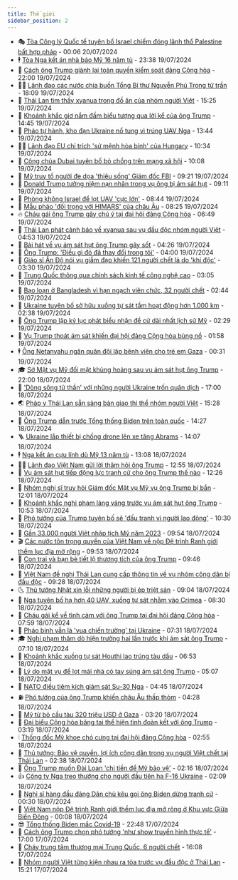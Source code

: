 ```yaml
---
title: Thế giới
sidebar_position: 2
---
```


<!-- vnexpress-the-gioi:START -->
- 🎭 [Tòa Công lý Quốc tế tuyên bố Israel chiếm đóng lãnh thổ Palestine bất hợp pháp](https://vnexpress.net/toa-cong-ly-quoc-te-tuyen-bo-israel-chiem-dong-lanh-tho-palestine-bat-hop-phap-4772250.html) - 00:06 20/07/2024
- 🕴 [Tòa Nga kết án nhà báo Mỹ 16 năm tù](https://vnexpress.net/toa-nga-ket-an-nha-bao-my-16-nam-tu-4772223.html) - 23:38 19/07/2024
- 🤭 [Cách ông Trump giành lại toàn quyền kiểm soát đảng Cộng hòa](https://vnexpress.net/cach-ong-trump-gianh-lai-toan-quyen-kiem-soat-dang-cong-hoa-4771879.html) - 22:00 19/07/2024
- 🧑‍💻 [Lãnh đạo các nước chia buồn Tổng Bí thư Nguyễn Phú Trọng từ trần](https://vnexpress.net/lanh-dao-cac-nuoc-chia-buon-tong-bi-thu-nguyen-phu-trong-tu-tran-4772238.html) - 18:09 19/07/2024
- 🦏 [Thái Lan tìm thấy xyanua trong đồ ăn của nhóm người Việt](https://vnexpress.net/thai-lan-tim-thay-xyanua-trong-do-an-cua-nhom-nguoi-viet-4772226.html) - 15:25 19/07/2024
- 🦒 [Khoảnh khắc giơ nắm đấm biểu tượng qua lời kể của ông Trump](https://vnexpress.net/khoanh-khac-gio-nam-dam-bieu-tuong-qua-loi-ke-cua-ong-trump-4772222.html) - 14:45 19/07/2024
- 🌈 [Pháo tự hành, kho đạn Ukraine nổ tung vì trúng UAV Nga](https://vnexpress.net/phao-tu-hanh-kho-dan-ukraine-no-tung-vi-trung-uav-nga-4771908.html) - 13:44 19/07/2024
- 🧑‍🏫 [Lãnh đạo EU chỉ trích &#39;sứ mệnh hòa bình&#39; của Hungary](https://vnexpress.net/lanh-dao-eu-chi-trich-su-menh-hoa-binh-cua-hungary-4772154.html) - 10:34 19/07/2024
- 🐲 [Công chúa Dubai tuyên bố bỏ chồng trên mạng xã hội](https://vnexpress.net/cong-chua-dubai-tuyen-bo-bo-chong-tren-mang-xa-hoi-4772117.html) - 10:08 19/07/2024
- 🦒 [Mỹ truy tố người đe dọa &#39;thiêu sống&#39; Giám đốc FBI](https://vnexpress.net/my-truy-to-nguoi-de-doa-thieu-song-giam-doc-fbi-4772076.html) - 09:21 19/07/2024
- 🐻 [Donald Trump tưởng niệm nạn nhân trong vụ ông bị ám sát hụt](https://vnexpress.net/donald-trump-tuong-niem-nan-nhan-trong-vu-ong-bi-am-sat-hut-4772075.html) - 09:11 19/07/2024
- 🚀 [Phòng không Israel để lọt UAV &#39;cực lớn&#39;](https://vnexpress.net/phong-khong-israel-de-lot-uav-cuc-lon-4772081.html) - 08:44 19/07/2024
- 🥰 [Mẫu pháo &#39;đối trọng với HIMARS&#39; của châu Âu](https://vnexpress.net/mau-phao-doi-trong-voi-himars-cua-chau-au-4767477.html) - 08:25 19/07/2024
- 🔥 [Cháu gái ông Trump gây chú ý tại đại hội đảng Cộng hòa](https://vnexpress.net/chau-gai-ong-trump-gay-chu-y-tai-dai-hoi-dang-cong-hoa-4772029.html) - 06:49 19/07/2024
- 🥳 [Thái Lan phát cảnh báo về xyanua sau vụ đầu độc nhóm người Việt](https://vnexpress.net/thai-lan-phat-canh-bao-ve-xyanua-sau-vu-dau-doc-nhom-nguoi-viet-4771983.html) - 04:53 19/07/2024
- 💼 [Bài hát về vụ ám sát hụt ông Trump gây sốt](https://vnexpress.net/bai-hat-ve-vu-am-sat-hut-ong-trump-gay-sot-4771976.html) - 04:26 19/07/2024
- 🤡 [Ông Trump: &#39;Điều gì đó đã thay đổi trong tôi&#39;](https://vnexpress.net/ong-trump-dieu-gi-do-da-thay-doi-trong-toi-4771939.html) - 04:00 19/07/2024
- 🌁 [Giáo sĩ Ấn Độ nói vụ giẫm đạp khiến 121 người chết là do &#39;khí độc&#39;](https://vnexpress.net/giao-si-an-do-noi-vu-giam-dap-khien-121-nguoi-chet-la-do-khi-doc-4771899.html) - 03:30 19/07/2024
- 🤩 [Trung Quốc thông qua chính sách kinh tế công nghệ cao](https://vnexpress.net/trung-quoc-thong-qua-chinh-sach-kinh-te-cong-nghe-cao-4771893.html) - 03:05 19/07/2024
- 🎉 [Bạo loạn ở Bangladesh vì hạn ngạch viên chức, 32 người chết](https://vnexpress.net/bao-loan-o-bangladesh-vi-han-ngach-vien-chuc-32-nguoi-chet-4771864.html) - 02:44 19/07/2024
- 🎉 [Ukraine tuyên bố sở hữu xuồng tự sát tầm hoạt động hơn 1.000 km](https://vnexpress.net/ukraine-tuyen-bo-so-huu-xuong-tu-sat-tam-hoat-dong-hon-1-000-km-4771890.html) - 02:38 19/07/2024
- 🌁 [Ông Trump lập kỷ lục phát biểu nhận đề cử dài nhất lịch sử Mỹ](https://vnexpress.net/ong-trump-lap-ky-luc-phat-bieu-nhan-de-cu-dai-nhat-lich-su-my-4771892-tong-thuat.html) - 02:29 19/07/2024
- 🌊 [Vụ Trump thoát ám sát khiến đại hội đảng Cộng hòa bùng nổ](https://vnexpress.net/vu-trump-thoat-am-sat-khien-dai-hoi-dang-cong-hoa-bung-no-4771372.html) - 01:58 19/07/2024
- 🕴 [Ông Netanyahu ngăn quân đội lập bệnh viện cho trẻ em Gaza](https://vnexpress.net/ong-netanyahu-ngan-quan-doi-lap-benh-vien-cho-tre-em-gaza-4771854.html) - 00:31 19/07/2024
- 🎓 [Sở Mật vụ Mỹ đối mặt khủng hoảng sau vụ ám sát hụt ông Trump](https://vnexpress.net/so-mat-vu-my-doi-mat-khung-hoang-sau-vu-am-sat-hut-ong-trump-4770457.html) - 22:00 18/07/2024
- 🦩 [&#39;Dòng sông tử thần&#39; với những người Ukraine trốn quân dịch](https://vnexpress.net/dong-song-tu-than-voi-nhung-nguoi-ukraine-tron-quan-dich-4771765.html) - 17:00 18/07/2024
- 🌏 [Pháp y Thái Lan sẵn sàng bàn giao thi thể nhóm người Việt](https://vnexpress.net/phap-y-thai-lan-san-sang-ban-giao-thi-the-nhom-nguoi-viet-4771811.html) - 15:28 18/07/2024
- 🌋 [Ông Trump dẫn trước Tổng thống Biden trên toàn quốc](https://vnexpress.net/ong-trump-dan-truoc-tong-thong-biden-tren-toan-quoc-4771792.html) - 14:27 18/07/2024
- 🪜 [Ukraine lắp thiết bị chống drone lên xe tăng Abrams](https://vnexpress.net/ukraine-lap-thiet-bi-chong-drone-len-xe-tang-abrams-4771657.html) - 14:07 18/07/2024
- 🕴 [Nga kết án cựu lính dù Mỹ 13 năm tù](https://vnexpress.net/nga-ket-an-cuu-linh-du-my-13-nam-tu-4771782.html) - 13:08 18/07/2024
- 🧑‍🏫 [Lãnh đạo Việt Nam gửi lời thăm hỏi ông Trump](https://vnexpress.net/lanh-dao-viet-nam-gui-loi-tham-hoi-ong-trump-4771795.html) - 12:55 18/07/2024
- 🌮 [Vụ ám sát hụt tiếp động lực tranh cử cho ông Trump thế nào](https://vnexpress.net/vu-am-sat-hut-tiep-dong-luc-tranh-cu-cho-ong-trump-the-nao-4770118.html) - 12:26 18/07/2024
- 🚦 [Nhóm nghị sĩ truy hỏi Giám đốc Mật vụ Mỹ vụ ông Trump bị bắn](https://vnexpress.net/nhom-nghi-si-truy-hoi-giam-doc-mat-vu-my-vu-ong-trump-bi-ban-4771762.html) - 12:01 18/07/2024
- 💫 [Khoảnh khắc nghi phạm lảng vảng trước vụ ám sát hụt ông Trump](https://vnexpress.net/khoanh-khac-nghi-pham-lang-vang-truoc-vu-am-sat-hut-ong-trump-4771589.html) - 10:53 18/07/2024
- 🤡 [Phó tướng của Trump tuyên bố sẽ &#39;đấu tranh vì người lao động&#39;](https://vnexpress.net/pho-tuong-cua-trump-tuyen-bo-se-dau-tranh-vi-nguoi-lao-dong-4771623.html) - 10:30 18/07/2024
- 🦣 [Gần 33.000 người Việt nhập tịch Mỹ năm 2023](https://vnexpress.net/gan-33-000-nguoi-viet-nhap-tich-my-nam-2023-4771674.html) - 09:54 18/07/2024
- 🎬 [Các nước tôn trọng quyền của Việt Nam về nộp Đệ trình Ranh giới thềm lục địa mở rộng](https://vnexpress.net/cac-nuoc-ton-trong-quyen-cua-viet-nam-ve-nop-de-trinh-ranh-gioi-them-luc-dia-mo-rong-4771692.html) - 09:53 18/07/2024
- 🎉 [Con trai và bạn bè tiết lộ thương tích của ông Trump](https://vnexpress.net/con-trai-va-ban-be-tiet-lo-thuong-tich-cua-ong-trump-4771502.html) - 09:46 18/07/2024
- 🎡 [Việt Nam đề nghị Thái Lan cung cấp thông tin về vụ nhóm công dân bị đầu độc](https://vnexpress.net/viet-nam-de-nghi-thai-lan-cung-cap-thong-tin-ve-vu-nhom-cong-dan-bi-dau-doc-4771687.html) - 09:28 18/07/2024
- 🌜 [Thủ tướng Nhật xin lỗi những người bị ép triệt sản](https://vnexpress.net/thu-tuong-nhat-xin-loi-nhung-nguoi-bi-ep-triet-san-4771618.html) - 09:04 18/07/2024
- 🎡 [Nga tuyên bố hạ hơn 40 UAV, xuồng tự sát nhằm vào Crimea](https://vnexpress.net/nga-tuyen-bo-ha-hon-40-uav-xuong-tu-sat-nham-vao-crimea-4771629.html) - 08:30 18/07/2024
- 🤗 [Cháu gái kể về tình cảm với ông Trump tại đại hội đảng Cộng hòa](https://vnexpress.net/chau-gai-ke-ve-tinh-cam-voi-ong-trump-tai-dai-hoi-dang-cong-hoa-4771575.html) - 07:59 18/07/2024
- 🦩 [Pháo binh vẫn là &#39;vua chiến trường&#39; tại Ukraine](https://vnexpress.net/phao-binh-van-la-vua-chien-truong-tai-ukraine-4771044.html) - 07:31 18/07/2024
- 🎓 [Nghi phạm thăm dò hiện trường hai lần trước khi ám sát ông Trump](https://vnexpress.net/nghi-pham-tham-do-hien-truong-hai-lan-truoc-khi-am-sat-ong-trump-4771465.html) - 07:10 18/07/2024
- 🌁 [Khoảnh khắc xuồng tự sát Houthi lao trúng tàu dầu](https://vnexpress.net/khoanh-khac-xuong-tu-sat-houthi-lao-trung-tau-dau-4771559.html) - 06:53 18/07/2024
- 🤩 [Lý do mật vụ để lọt mái nhà có tay súng ám sát ông Trump](https://vnexpress.net/ly-do-mat-vu-de-lot-mai-nha-co-tay-sung-am-sat-ong-trump-4771307.html) - 05:07 18/07/2024
- 👹 [NATO điều tiêm kích giám sát Su-30 Nga](https://vnexpress.net/nato-dieu-tiem-kich-giam-sat-su-30-nga-4771473.html) - 04:45 18/07/2024
- ⛽️ [Phó tướng của ông Trump khiến châu Âu thấp thỏm](https://vnexpress.net/pho-tuong-cua-ong-trump-khien-chau-au-thap-thom-4770913.html) - 04:28 18/07/2024
- 🚀 [Mỹ từ bỏ cầu tàu 320 triệu USD ở Gaza](https://vnexpress.net/my-tu-bo-cau-tau-320-trieu-usd-o-gaza-4771466.html) - 03:20 18/07/2024
- 🎡 [Đại biểu Cộng hòa băng tai thể hiện tình đoàn kết với ông Trump](https://vnexpress.net/dai-bieu-cong-hoa-bang-tai-the-hien-tinh-doan-ket-voi-ong-trump-4771410.html) - 03:19 18/07/2024
- 🕯 [Thống đốc Mỹ khoe chó cưng tại đại hội đảng Cộng hòa](https://vnexpress.net/thong-doc-my-khoe-cho-cung-tai-dai-hoi-dang-cong-hoa-4771401.html) - 02:55 18/07/2024
- 🐻 [Thủ tướng: Bảo vệ quyền, lợi ích công dân trong vụ người Việt chết tại Thái Lan](https://vnexpress.net/thu-tuong-bao-ve-quyen-loi-ich-cong-dan-trong-vu-nguoi-viet-chet-tai-thai-lan-4771407.html) - 02:38 18/07/2024
- 🚦 [Ông Trump muốn Đài Loan &#39;chi tiền để Mỹ bảo vệ&#39;](https://vnexpress.net/ong-trump-muon-dai-loan-chi-tien-de-my-bao-ve-4771370.html) - 02:16 18/07/2024
- 👍 [Công ty Nga treo thưởng cho người đầu tiên hạ F-16 Ukraine](https://vnexpress.net/cong-ty-nga-treo-thuong-cho-nguoi-dau-tien-ha-f-16-ukraine-4771395.html) - 02:09 18/07/2024
- 🚀 [Nghị sĩ hàng đầu đảng Dân chủ kêu gọi ông Biden dừng tranh cử](https://vnexpress.net/nghi-si-hang-dau-dang-dan-chu-keu-goi-ong-biden-dung-tranh-cu-4771359.html) - 00:30 18/07/2024
- 🌮 [Việt Nam nộp Đệ trình Ranh giới thềm lục địa mở rộng ở Khu vực Giữa Biển Đông](https://vnexpress.net/viet-nam-nop-de-trinh-ranh-gioi-them-luc-dia-mo-rong-o-khu-vuc-giua-bien-dong-4771371.html) - 00:08 18/07/2024
- 😎 [Tổng thống Biden mắc Covid-19](https://vnexpress.net/tong-thong-biden-mac-covid-19-4771364.html) - 22:48 17/07/2024
- 🐲 [Cách ông Trump chọn phó tướng &#39;như show truyền hình thực tế&#39;](https://vnexpress.net/cach-ong-trump-chon-pho-tuong-nhu-show-truyen-hinh-thuc-te-4770663.html) - 17:00 17/07/2024
- 💫 [Cháy trung tâm thương mại Trung Quốc, 6 người chết](https://vnexpress.net/chay-trung-tam-thuong-mai-trung-quoc-6-nguoi-chet-4771349.html) - 16:08 17/07/2024
- 👀 [Nhóm người Việt từng kiện nhau ra tòa trước vụ đầu độc ở Thái Lan](https://vnexpress.net/nhom-nguoi-viet-tung-kien-nhau-ra-toa-truoc-vu-dau-doc-o-thai-lan-4771341.html) - 15:21 17/07/2024<!-- vnexpress-the-gioi:END -->